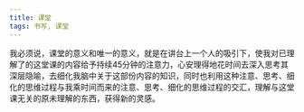 ```yaml
---
title: 课堂
tags: 书写, 课堂
---
```



我必须说，课堂的意义和唯一的意义，就是在讲台上一个人的吸引下，使我对已理解了的这堂课的内容给予持续45分钟的注意力，心安理得地花时间去深入思考其深层隐喻，去细化我脑中关于这部份内容的知识，同时也利用这种注意、思考、细化的思维过程与我乘时间而来的注意、思考、细化的思维过程的交汇，理解与这堂课无关的原未理解的东西，获得新的灵感。


